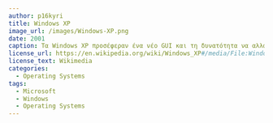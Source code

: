 ```yaml
---
author: p16kyri
title: Windows XP 
image_url: /images/Windows-XP.png
date: 2001
caption: Τα Windows XP προσέφεραν ένα νέο GUI και τη δυνατότητα να αλλάξεις την εμφάνιση του, καθώς και την αυτοματοποίηση του κατεβάσματος των ενημερώσεων απο το διαδίκτυο.Είχαν αυξημένη αξιοπιστία συγκριτικά με προηγούμενες εκδόσεις των Windows και προστέθηκε το Internet Explorer 6.
license_url: https://en.wikipedia.org/wiki/Windows_XP#/media/File:Windows_XP_Luna.png
license_text: Wikimedia
categories:
  - Operating Systems
tags:
  - Microsoft 
  - Windows
  - Operating Systems
---
```

